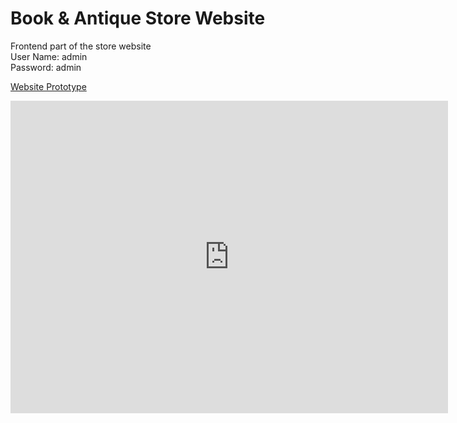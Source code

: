 # Book & Antique Store Website
Frontend part of the store website <br>
User Name: admin <br>
Password: admin<br>

[Website Prototype](https://goo.gl/DKEdNj)
<iframe src="https://goo.gl/DKEdNj" width="700px" height="500px" frameborder="0" scrolling="no"> </iframe>
